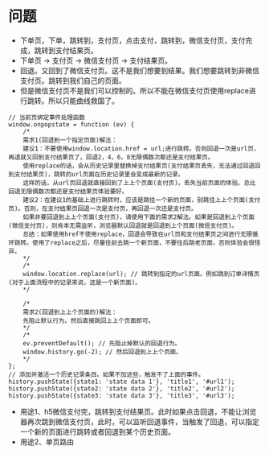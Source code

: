 # 问题
* 下单页，下单，跳转到，支付页，点击支付，跳转到，微信支付页，支付完成，跳转到支付结果页。
* 下单页 -> 支付页 -> 微信支付页 -> 支付结果页。
* 回退。又回到了微信支付页。这不是我们想要到结果。我们想要跳转到非微信支付页。跳转到我们自己的页面。
* 但是微信支付页不是我们可以控制的。所以不能在微信支付页使用replace进行跳转。所以只能曲线救国了。
```
// 当前页绑定事件处理函数
window.onpopstate = function (ev) {
    /*
    需求1(回退到一个指定页面)解法：
    建议1：不要使用window.location.href = url;进行跳转。否则回退一次是url页，再退就又回到支付结果页了。回退2，4，6，8无限偶数次都还是支付结果页。
    使用replace的话，会从历史记录里替换掉支付结果页(支付结果页丢失，无法通过回退回到支付结果页)，跳转的url页面在历史记录里会变成最新的记录。
    这样的话，从url页回退就直接回到了上上个页面(支付页)。丢失当前页面的体验。总比回退无限偶数次都还是支付结果页体验要好。
    建议2：在建议1的基础上进行跳转时，应该是跳往一个新的页面，别跳往上上个页面(支付页)。否则，在支付结果页回退一次是支付页，再回退一次还是支付页。
    如果非要回退到上上个页面(支付页)，请使用下面的需求2解法。如果是回退到上个页面(微信支付页)，则肯本无需监听，浏览器默认回退就是回退到上个页面(微信支付页)。
    总结：如果使用href不使用replace，回退会导致在url页和支付结果页之间进行无限循环跳转。使用了replace之后，尽量往前去跳一个新页面，不要往后跳老页面，否则体验会很怪异。
    */
    /*
    window.location.replace(url); // 跳转到指定的url页面。例如跳到订单详情页(对于上面流程中的记录来说，这是一个新页面)。
    */

    /*
    需求2(回退到上上个页面的)解法：
    先阻止默认行为。然后直接跳回上上个页面即可。
    */
    /*
    ev.preventDefault(); // 先阻止掉默认的回退行为。
    window.history.go(-2); // 然后回退到上上个页面。
    */
};
// 添加并激活一个历史记录条目。如果不加这些，触发不了上面的事件。
history.pushState({state1: 'state data 1'}, 'title1', '#url1');
history.pushState({state2: 'state data 2'}, 'title2', '#url2');
history.pushState({state3: 'state data 3'}, 'title3', '#url3');
```
* 用途1、h5微信支付完，跳转到支付结果页。此时如果点击回退，不能让浏览器再次跳到微信支付页，此时，可以监听回退事件，当触发了回退，可以指定一个新的页面进行跳转或者回退到某个历史页面。
* 用途2、单页路由
